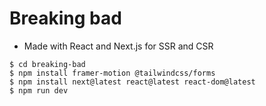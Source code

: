 # Breaking bad

* Made with React and Next.js for SSR and CSR

```console
$ cd breaking-bad
$ npm install framer-motion @tailwindcss/forms
$ npm install next@latest react@latest react-dom@latest
$ npm run dev
```
